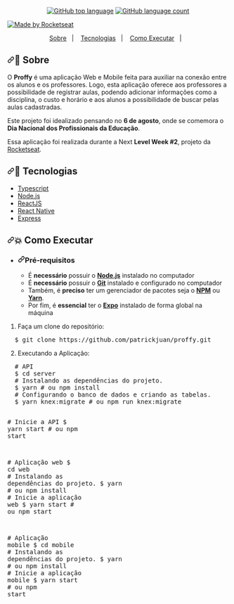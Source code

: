 
</h1>
<p align="center">
  <a target="_blank" rel="noopener noreferrer" href="https://camo.githubusercontent.com/be8ee3aa22b200f80ac76f5793b6cad1c0ee8664/68747470733a2f2f696d672e736869656c64732e696f2f6769746875622f6c616e6775616765732f746f702f4869676f72536e742f70726f6666793f7374796c653d666c61742d737175617265"><img alt="GitHub top language" src="https://camo.githubusercontent.com/be8ee3aa22b200f80ac76f5793b6cad1c0ee8664/68747470733a2f2f696d672e736869656c64732e696f2f6769746875622f6c616e6775616765732f746f702f4869676f72536e742f70726f6666793f7374796c653d666c61742d737175617265" data-canonical-src="https://img.shields.io/github/languages/top/HigorSnt/proffy?style=flat-square" style="max-width:100%;"></a>
  <a target="_blank" rel="noopener noreferrer" href="https://camo.githubusercontent.com/04df48ff7233a2878e19ee1ef9f2e8e6a5369f2e/68747470733a2f2f696d672e736869656c64732e696f2f6769746875622f6c616e6775616765732f636f756e742f4869676f72536e742f70726f6666793f7374796c653d666c61742d737175617265"><img alt="GitHub language count" src="https://camo.githubusercontent.com/04df48ff7233a2878e19ee1ef9f2e8e6a5369f2e/68747470733a2f2f696d672e736869656c64732e696f2f6769746875622f6c616e6775616765732f636f756e742f4869676f72536e742f70726f6666793f7374796c653d666c61742d737175617265" data-canonical-src="https://img.shields.io/github/languages/count/HigorSnt/proffy?style=flat-square" style="max-width:100%;"></a>

  <a target="_blank" rel="noopener noreferrer" href="https://camo.githubusercontent.com/22c81c781e8aa02058f2697b2e2a1414d051ed1e/68747470733a2f2f696d672e736869656c64732e696f2f62616467652f6d61646525323062792d526f636b6574736561742d2532333735313943313f7374796c653d666c61742d737175617265"><img alt="Made by Rocketseat" src="https://camo.githubusercontent.com/22c81c781e8aa02058f2697b2e2a1414d051ed1e/68747470733a2f2f696d672e736869656c64732e696f2f62616467652f6d61646525323062792d526f636b6574736561742d2532333735313943313f7374796c653d666c61742d737175617265" data-canonical-src="https://img.shields.io/badge/made%20by-Rocketseat-%237519C1?style=flat-square" style="max-width:100%;"></a><br>
  
</p>
<p align="center">
  <a href="#bookmark-sobre">Sobre</a>&nbsp;&nbsp;&nbsp;|&nbsp;&nbsp;&nbsp;
  <a href="#rocket-tecnologias">Tecnologias</a>&nbsp;&nbsp;&nbsp;|&nbsp;&nbsp;&nbsp;
  <a href="#boom-como-executar">Como Executar</a>&nbsp;&nbsp;&nbsp;|&nbsp;&nbsp;&nbsp;
  
</p>
<p align="center">
 
</p><p>
</p><h2><a id="user-content-bookmark-sobre" class="anchor" aria-hidden="true" href="#bookmark-sobre"><svg class="octicon octicon-link" viewBox="0 0 16 16" version="1.1" width="16" height="16" aria-hidden="true"><path fill-rule="evenodd" d="M7.775 3.275a.75.75 0 001.06 1.06l1.25-1.25a2 2 0 112.83 2.83l-2.5 2.5a2 2 0 01-2.83 0 .75.75 0 00-1.06 1.06 3.5 3.5 0 004.95 0l2.5-2.5a3.5 3.5 0 00-4.95-4.95l-1.25 1.25zm-4.69 9.64a2 2 0 010-2.83l2.5-2.5a2 2 0 012.83 0 .75.75 0 001.06-1.06 3.5 3.5 0 00-4.95 0l-2.5 2.5a3.5 3.5 0 004.95 4.95l1.25-1.25a.75.75 0 00-1.06-1.06l-1.25 1.25a2 2 0 01-2.83 0z"></path></svg></a><g-emoji class="g-emoji" alias="bookmark" fallback-src="https://github.githubassets.com/images/icons/emoji/unicode/1f516.png">🔖</g-emoji> Sobre</h2>
<p>O <strong>Proffy</strong> é uma aplicação Web e Mobile feita para auxiliar na conexão entre os alunos e os professores. Logo, esta aplicação oferece aos professores a possibilidade de registrar aulas, podendo adicionar informações como a disciplina, o custo e horário e aos alunos a possibilidade de buscar pelas aulas cadastradas.</p>
<p>Este projeto foi idealizado pensando no <strong>6 de agosto</strong>, onde se comemora o <strong>Dia Nacional dos Profissionais da Educação</strong>.</p>
<p>Essa aplicação foi realizada durante a Next <strong>Level Week #2</strong>, projeto da <a href="https://rocketseat.com.br/" rel="nofollow">Rocketseat</a>.</p>
<h2><a id="user-content-rocket-tecnologias" class="anchor" aria-hidden="true" href="#rocket-tecnologias"><svg class="octicon octicon-link" viewBox="0 0 16 16" version="1.1" width="16" height="16" aria-hidden="true"><path fill-rule="evenodd" d="M7.775 3.275a.75.75 0 001.06 1.06l1.25-1.25a2 2 0 112.83 2.83l-2.5 2.5a2 2 0 01-2.83 0 .75.75 0 00-1.06 1.06 3.5 3.5 0 004.95 0l2.5-2.5a3.5 3.5 0 00-4.95-4.95l-1.25 1.25zm-4.69 9.64a2 2 0 010-2.83l2.5-2.5a2 2 0 012.83 0 .75.75 0 001.06-1.06 3.5 3.5 0 00-4.95 0l-2.5 2.5a3.5 3.5 0 004.95 4.95l1.25-1.25a.75.75 0 00-1.06-1.06l-1.25 1.25a2 2 0 01-2.83 0z"></path></svg></a><g-emoji class="g-emoji" alias="rocket" fallback-src="https://github.githubassets.com/images/icons/emoji/unicode/1f680.png">🚀</g-emoji> Tecnologias</h2>
<ul>
<li><a href="https://www.typescriptlang.org/" rel="nofollow">Typescript</a></li>
<li><a href="https://nodejs.org/en/" rel="nofollow">Node.js</a></li>
<li><a href="https://reactjs.org/" rel="nofollow">ReactJS</a></li>
<li><a href="http://facebook.github.io/react-native/" rel="nofollow">React Native</a></li>

<li><a href="https://expressjs.com/" rel="nofollow">Express</a></li>

</ul>
<h2><a id="user-content-boom-como-executar" class="anchor" aria-hidden="true" href="#boom-como-executar"><svg class="octicon octicon-link" viewBox="0 0 16 16" version="1.1" width="16" height="16" aria-hidden="true"><path fill-rule="evenodd" d="M7.775 3.275a.75.75 0 001.06 1.06l1.25-1.25a2 2 0 112.83 2.83l-2.5 2.5a2 2 0 01-2.83 0 .75.75 0 00-1.06 1.06 3.5 3.5 0 004.95 0l2.5-2.5a3.5 3.5 0 00-4.95-4.95l-1.25 1.25zm-4.69 9.64a2 2 0 010-2.83l2.5-2.5a2 2 0 012.83 0 .75.75 0 001.06-1.06 3.5 3.5 0 00-4.95 0l-2.5 2.5a3.5 3.5 0 004.95 4.95l1.25-1.25a.75.75 0 00-1.06-1.06l-1.25 1.25a2 2 0 01-2.83 0z"></path></svg></a><g-emoji class="g-emoji" alias="boom" fallback-src="https://github.githubassets.com/images/icons/emoji/unicode/1f4a5.png">💥</g-emoji> Como Executar</h2>
<ul>
<li>
<h3><a id="user-content-pré-requisitos" class="anchor" aria-hidden="true" href="#pré-requisitos"><svg class="octicon octicon-link" viewBox="0 0 16 16" version="1.1" width="16" height="16" aria-hidden="true"><path fill-rule="evenodd" d="M7.775 3.275a.75.75 0 001.06 1.06l1.25-1.25a2 2 0 112.83 2.83l-2.5 2.5a2 2 0 01-2.83 0 .75.75 0 00-1.06 1.06 3.5 3.5 0 004.95 0l2.5-2.5a3.5 3.5 0 00-4.95-4.95l-1.25 1.25zm-4.69 9.64a2 2 0 010-2.83l2.5-2.5a2 2 0 012.83 0 .75.75 0 001.06-1.06 3.5 3.5 0 00-4.95 0l-2.5 2.5a3.5 3.5 0 004.95 4.95l1.25-1.25a.75.75 0 00-1.06-1.06l-1.25 1.25a2 2 0 01-2.83 0z"></path></svg></a><strong>Pré-requisitos</strong></h3>
<ul>
<li>É <strong>necessário</strong> possuir o <strong><a href="https://nodejs.org/en/" rel="nofollow">Node.js</a></strong> instalado no computador</li>
<li>É <strong>necessário</strong> possuir o <strong><a href="https://git-scm.com/" rel="nofollow">Git</a></strong> instalado e configurado no computador</li>
<li>Também, é <strong>preciso</strong> ter um gerenciador de pacotes seja o <strong><a href="https://www.npmjs.com/" rel="nofollow">NPM</a></strong> ou <strong><a href="https://yarnpkg.com/" rel="nofollow">Yarn</a></strong>.</li>
<li>Por fim, é <strong>essencial</strong> ter o <strong><a href="https://expo.io/" rel="nofollow">Expo</a></strong> instalado de forma global na máquina</li>
</ul>
</li>
</ul>
<ol>
<li>Faça um clone do repositório:</li>
</ol>
<div class="highlight highlight-source-shell"><pre>  $ git clone https://github.com/patrickjuan/proffy.git</pre></div>
<ol start="2">
<li>Executando a Aplicação:</li>
</ol>
<div class="highlight highlight-source-shell"><pre>  <span class="pl-c"><span class="pl-c">#</span> API</span>
  $ <span class="pl-c1">cd</span> server
  <span class="pl-c"><span class="pl-c">#</span> Instalando as dependências do projeto.</span>
  $ yarn <span class="pl-c"><span class="pl-c">#</span> ou npm install</span>
  <span class="pl-c"><span class="pl-c">#</span> Configurando o banco de dados e criando as tabelas.</span>
  $ yarn knex:migrate <span class="pl-c"><span class="pl-c">#</span> ou npm run knex:migrate</span>

  <span class="pl-c"><span class="pl-c">#</span> Inicie a API</span>
  $ yarn start <span class="pl-c"><span class="pl-c">#</span> ou npm start</span>

  <span class="pl-c"><span class="pl-c">#</span> Aplicação web</span>
  $ <span class="pl-c1">cd</span> web
  <span class="pl-c"><span class="pl-c">#</span> Instalando as dependências do projeto.</span>
  $ yarn <span class="pl-c"><span class="pl-c">#</span> ou npm install</span>
  <span class="pl-c"><span class="pl-c">#</span> Inicie a aplicação web</span>
  $ yarn start <span class="pl-c"><span class="pl-c">#</span> ou npm start</span>

  <span class="pl-c"><span class="pl-c">#</span> Aplicação mobile</span>
  $ <span class="pl-c1">cd</span> mobile
  <span class="pl-c"><span class="pl-c">#</span> Instalando as dependências do projeto.</span>
  $ yarn <span class="pl-c"><span class="pl-c">#</span> ou npm install</span>
  <span class="pl-c"><span class="pl-c">#</span> Inicie a aplicação mobile</span>
  $ yarn start <span class="pl-c"><span class="pl-c">#</span> ou npm start</span></pre></div>
